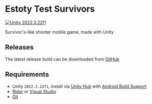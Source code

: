 ﻿# Estoty Test Survivors

[![Unity 2022.3.22f1](https://img.shields.io/badge/unity-2022.3.22f1%2B-blue.svg)](https://unity3d.com/get-unity/download)

Survivor's-like shooter mobile game, made with Unity

## Releases

The latest release build can be downloaded from [GitHub](https://github.com/RokasDan/estoty-test-survivors/releases/latest)

## Requirements

- Unity `2022.3.22f1`, install via [Unity Hub](https://unity3d.com/get-unity/download) with [Android Build Support](https://docs.unity3d.com/Manual/android-sdksetup.html)
- [Rider](https://www.jetbrains.com/rider) or [Visual Studio](https://visualstudio.microsoft.com)
- [Git](https://git-scm.com/downloads)
